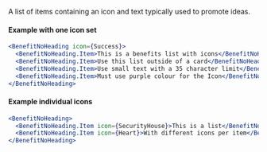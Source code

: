 A list of items containing an icon and text typically used to promote ideas.

#### Example with one icon set

```jsx
<BenefitNoHeading icon={Success}>
  <BenefitNoHeading.Item>This is a benefits list with icons</BenefitNoHeading.Item>
  <BenefitNoHeading.Item>Use this list outside of a card</BenefitNoHeading.Item>
  <BenefitNoHeading.Item>Use small text with a 35 character limit</BenefitNoHeading.Item>
  <BenefitNoHeading.Item>Must use purple colour for the Icon</BenefitNoHeading.Item>
</BenefitNoHeading>
```

#### Example individual icons

```jsx
<BenefitNoHeading>
  <BenefitNoHeading.Item icon={SecurityHouse}>This is a list</BenefitNoHeading.Item>
  <BenefitNoHeading.Item icon={Heart}>With different icons per item</BenefitNoHeading.Item>
</BenefitNoHeading>
```
